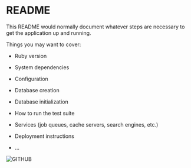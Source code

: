 # README

This README would normally document whatever steps are necessary to get the
application up and running.

Things you may want to cover:

* Ruby version

* System dependencies

* Configuration

* Database creation

* Database initialization

* How to run the test suite

* Services (job queues, cache servers, search engines, etc.)

* Deployment instructions

* ...


![GITHUB]( https://www.google.com/search?q=%E5%9C%96%E7%89%87&rlz=1C1GIVA_enTW838TW838&sxsrf=ACYBGNRWqaq-cOHumZCnHsV_0Kq5XJhkuQ:1578851950010&source=lnms&tbm=isch&sa=X&ved=2ahUKEwiolIjt0f7mAhUzNKYKHZcTCSwQ_AUoAXoECA0QAw&biw=1920&bih=937#imgrc=SV3o668Xufq2WM "米奇")
